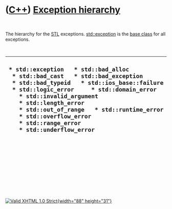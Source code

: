 



 

 

 

 

 

([C++](Cpp.htm)) [Exception hierarchy](CppExceptionHierarchy.htm)
=================================================================

 

The hierarchy for the [STL](CppStl.htm) exceptions.
[std::exception](CppException.htm) is the [base class](CppBaseClass.htm)
for all exceptions.

 

  ------------------------------------------------------------------------------------------------------------------------------------------------------------------------------------------------------------------------------------------------------------------------------------------------------------------------------------------------------------
  ` * std::exception   * std::bad_alloc   * std::bad_cast   * std::bad_exception   * std::bad_typeid   * std::ios_base::failure   * std::logic_error     * std::domain_error     * std::invalid_argument     * std::length_error     * std::out_of_range   * std::runtime_error     * std::overflow_error     * std::range_error     * std::underflow_error`
  ------------------------------------------------------------------------------------------------------------------------------------------------------------------------------------------------------------------------------------------------------------------------------------------------------------------------------------------------------------

 

 

 

 

 





 

[![Valid XHTML 1.0 Strict](valid-xhtml10.png){width="88"
height="31"}](http://validator.w3.org/check?uri=referer)
